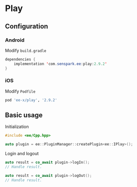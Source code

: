 # Play
## Configuration
### Android
Modify `build.gradle`
```java
dependencies {
    implementation 'com.senspark.ee:play:2.9.2'
}
```

### iOS
Modify `Podfile`
```ruby
pod 'ee-x/play', '2.9.2'
```

## Basic usage
Initialization
```cpp
#include <ee/Cpp.hpp>

auto plugin = ee::PluginManager::createPlugin<ee::IPlay>();
```

Login and logout
```cpp
auto result = co_await plugin->logIn();
// Handle result.

auto result = co_await plugin->logOut();
// Handle result.
```
